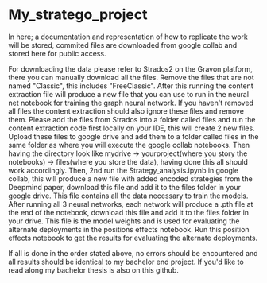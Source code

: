 # My_stratego_project


In here; a documentation and representation of how to replicate the work will be stored, commited files are downloaded from google collab and stored here for public access.



For downloading the data please refer to Strados2 on the Gravon platform, there you can manually download all the files. Remove the files that are not named "Classic", this includes "FreeClassic". After this running the content extraction file will produce a new file that you can use to run in the neural net notebook for training the graph neural network. If you haven't removed all files the content extraction should also ignore these files and remove them.
Please add the files from Strados into a folder called files and run the content extraction code first locally on your IDE, this will create 2 new files. Upload these files to google drive and add them to a folder called files in the same folder as where you will execute the google collab notebooks. Then having the directory look like mydrive -> yourproject(where you story the notebooks) -> files(where you store the data), having done this all should work accordingly.
Then, 2nd run the Strategy_analysis.ipynb in google collab, this will produce a new file with added encoded strategies from the Deepmind paper, download this file and add it to the files folder in your google drive. This file contains all the data necessary to train the models.
After running all 3 neural networks, each network will produce a .pth file at the end of the notebook, download this file and add it to the files folder in your drive. This file is the model weights and is used for evaluating the alternate deployments in the positions effects notebook. 
Run this position effects notebook to get the results for evaluating the alternate deployments. 

If all is done in the order stated above, no errors should be encountered and all results should be identical to my bachelor end project. If you'd like to read along my bachelor thesis is also on this github. 
